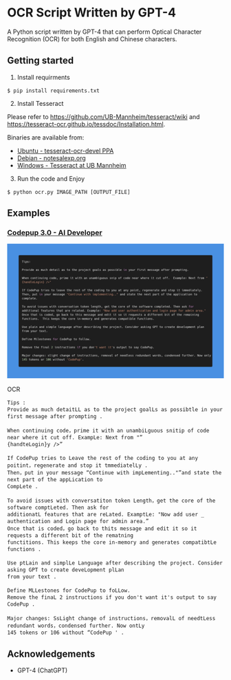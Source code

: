 # OCR Script Written by GPT-4

A Python script written by GPT-4 that can perform Optical Character Recognition (OCR) for both English and Chinese characters.

## Getting started

1. Install requirments

```shell
$ pip install requirements.txt
```

2. Install Tesseract

Please refer to https://github.com/UB-Mannheim/tesseract/wiki and https://tesseract-ocr.github.io/tessdoc/Installation.html.

Binaries are available from:

- [Ubuntu - tesseract-ocr-devel PPA](https://launchpad.net/~alex-p/+archive/ubuntu/tesseract-ocr-devel)
- [Debian - notesalexp.org](https://notesalexp.org/tesseract-ocr/#tesseract_5.x)
- [Windows - Tesseract at UB Mannheim](https://github.com/UB-Mannheim/tesseract/wiki)

3. Run the code and Enjoy

```shell
$ python ocr.py IMAGE_PATH [OUTPUT_FILE]
```

## Examples

### [Codepup 3.0 - AI Developer](https://twitter.com/SullyOmarr/status/1648444219932147717)

![Codepup 3.0](./assets/code-pup.jfif)

OCR

```
Tips :
Provide as much detaitLL as to the project goalLs as possibtle in your first message after prompting .

When continuing code，prime it with an unambiLguous snitip of code near where it cut off. ExampLe: Next from "”
{handteLogin}y />”

If CodePup tries to Leave the rest of the coding to you at any poitint，regenerate and stop it tmmediatelLy .
Then，put in your message “Continue with impLementing.."”and state the next part of the appLication to
CompLete .

To avoid issues with conversatiton token Length，get the core of the software comptLeted. Then ask for
additionatL features that are reLated. ExamptLe: "Now add user _ authentication and Login page for admin area.”
Once that is coded，go back to thits message and edit it so it requests a different bit of the rematning
functitions. This keeps the core in-memory and generates compatibtLe functions .

Use ptLain and simplLe Language after describing the project. Consider asking GPT to create deveLopment plLan
from your text .

Define MLLestones for CodePup to foLLow.
Remove the finaL 2 instructions if you don't want it's output to say CodePup .

Major changes: SsLight change of instructions，removalL of needtLess redundant words，condensed further. Now ontLy
145 tokens or 106 without “CodePup ' .
```

## Acknowledgements

- GPT-4 (ChatGPT)
